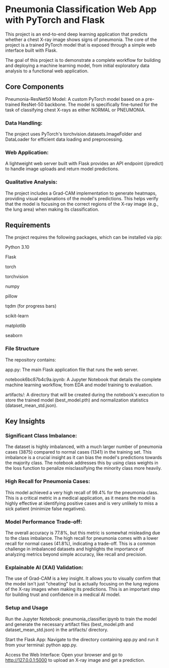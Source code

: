 # Pneumonia Classification Web App with PyTorch and Flask
This project is an end-to-end deep learning application that predicts whether a chest X-ray image shows signs of pneumonia. The core of the project is a trained PyTorch model that is exposed through a simple web interface built with Flask.

The goal of this project is to demonstrate a complete workflow for building and deploying a machine learning model, from initial exploratory data analysis to a functional web application.

## Core Components
Pneumonia-ResNet50 Model: A custom PyTorch model based on a pre-trained ResNet-50 backbone. The model is specifically fine-tuned for the task of classifying chest X-rays as either NORMAL or PNEUMONIA.

### Data Handling: 
The project uses PyTorch's torchvision.datasets.ImageFolder and DataLoader for efficient data loading and preprocessing.

### Web Application:
A lightweight web server built with Flask provides an API endpoint (/predict) to handle image uploads and return model predictions.

### Qualitative Analysis:
The project includes a Grad-CAM implementation to generate heatmaps, providing visual explanations of the model's predictions. This helps verify that the model is focusing on the correct regions of the X-ray image (e.g., the lung area) when making its classification.

## Requirements
The project requires the following packages, which can be installed via pip:

Python 3.10

Flask

torch

torchvision

numpy

pillow

tqdm (for progress bars)

scikit-learn

matplotlib

seaborn

### File Structure
The repository contains:

app.py: The main Flask application file that runs the web server.

notebook6bc87b4c9a.ipynb: A Jupyter Notebook that details the complete machine learning workflow, from EDA and model training to evaluation.

artifacts/: A directory that will be created during the notebook's execution to store the trained model (best_model.pth) and normalization statistics (dataset_mean_std.json).

## Key Insights
### Significant Class Imbalance: 
The dataset is highly imbalanced, with a much larger number of pneumonia cases (3875) compared to normal cases (1341) in the training set. This imbalance is a crucial insight as it can bias the model's predictions towards the majority class. The notebook addresses this by using class weights in the loss function to penalize misclassifying the minority class more heavily.

### High Recall for Pneumonia Cases: 
This model achieved a very high recall of 99.4% for the pneumonia class. This is a critical metric in a medical application, as it means the model is highly effective at identifying positive cases and is very unlikely to miss a sick patient (minimize false negatives).

### Model Performance Trade-off:
The overall accuracy is 77.8%, but this metric is somewhat misleading due to the class imbalance. The high recall for pneumonia comes with a lower recall for normal cases (41.8%), indicating a trade-off. This is a common challenge in imbalanced datasets and highlights the importance of analyzing metrics beyond simple accuracy, like recall and precision.

### Explainable AI (XAI) Validation:
The use of Grad-CAM is a key insight. It allows you to visually confirm that the model isn't just "cheating" but is actually focusing on the lung regions of the X-ray images when making its predictions. This is an important step for building trust and confidence in a medical AI model.

### Setup and Usage
Run the Jupyter Notebook: pneumonia_classifier.ipynb to train the model and generate the necessary artifact files (best_model.pth and dataset_mean_std.json) in the artifacts/ directory.

Start the Flask App: Navigate to the directory containing app.py and run it from your terminal: python app.py.

Access the Web Interface: Open your browser and go to http://127.0.0.1:5000 to upload an X-ray image and get a prediction.
